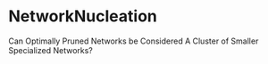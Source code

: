 # NetworkNucleation
Can Optimally Pruned Networks be Considered A Cluster of Smaller Specialized Networks? 
